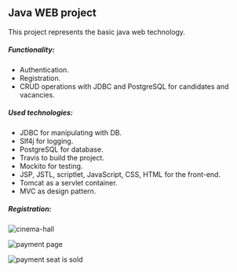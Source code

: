 
## Java WEB project

This project represents the basic java web technology. 

##### Functionality:
- Authentication.
- Registration.
- CRUD operations with JDBC and PostgreSQL for candidates and vacancies.

##### Used technologies:

- JDBC for manipulating with DB.
- Slf4j for logging.
- PostgreSQL for database.
- Travis to build the project.
- Mockito for testing.
- JSP, JSTL, scriptlet, JavaScript, CSS, HTML for the front-end.
- Tomcat as a servlet container.
- MVC as design pattern.

##### Registration:

![cinema-hall](https://user-images.githubusercontent.com/32255911/100876220-cf533980-34f2-11eb-8b2e-8354dcd1339f.png)


![payment page](https://user-images.githubusercontent.com/32255911/100876372-075a7c80-34f3-11eb-99d4-19f1ef3026c8.png)


![payment seat is sold](https://user-images.githubusercontent.com/32255911/100876295-ebef7180-34f2-11eb-8d7f-1e9f9d3c5f80.png)

